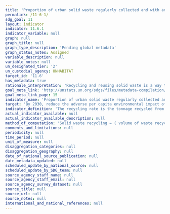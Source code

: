```yaml
---
title: 'Proportion of urban solid waste regularly collected and with adequate final discharge out of total urban solid waste generated, by cities'
permalink: /11-6-1/
sdg_goal: 11
layout: indicator
indicator: 11.6.1
indicator_variable: null
graph: null
graph_title: null
graph_type_description: 'Pending global metadata'
graph_status_notes: Assigned
variable_description: null
variable_notes: null
un_designated_tier: '2'
un_custodial_agency: UNHABITAT
target_id: '11.6'
has_metadata: true
rationale_interpretation: 'Recycling and reusing solid waste is a way to reduce the amount of waste to be disposed in landfills. A prosper city seeks to recycle the most part of its solid waste to increase the lifespan of its landfills and to profit solid waste as much as possible.'
goal_meta_link: 'http://unstats.un.org/sdgs/files/metadata-compilation/Metadata-Goal-11.pdf'
goal_meta_link_page: 15
indicator_name: 'Proportion of urban solid waste regularly collected and with adequate final discharge out of total urban solid waste generated, by cities'
target: 'By 2030, reduce the adverse per capita environmental impact of cities, including by paying special attention to air quality and municipal and other waste management.'
indicator_definition: 'The recycling rate is the tonnage recycled from municipal waste divided by the total municipal waste arising. Recycling includes material recycling, composting and anaerobic digestion. Municipal waste consists to a large extent of waste generated by households, but may also include similar wastes generated by small businesses and public institutions and collected by the municipality; this latter part of municipal waste may vary from municipality to municipality and from country to country, depending on the local waste management system (Eurostat, 2013)'
actual_indicator_available: null
actual_indicator_available_description: null
method_of_computation: 'Solid waste recycling = ( volume of waste recycled / total collected waste ) * 100  Benchmark  Min = 0% Max = 63.33% Calculated from data from 2010 to 2012 available at Eurostat (2014). __* = 50 Obtained from European Parliament, Council of the European Union (2008). Standardization (S) see report for Standardization details'
comments_and_limitations: null
periodicity: null
time_period: null
unit_of_measure: null
disaggregation_categories: null
disaggregation_geography: null
date_of_national_source_publication: null
date_metadata_updated: null
scheduled_update_by_national_source: null
scheduled_update_by_SDG_team: null
source_agency_staff_name: null
source_agency_staff_email: null
source_agency_survey_dataset: null
source_title: null
source_url: null
source_notes: null
international_and_national_references: null
---
```

